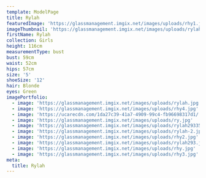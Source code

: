 ```yaml
---
template: ModelPage
title: Rylah
featuredImage: 'https://glassmanagement.imgix.net/images/uploads/rhy1.jpg'
imageThumbnail: 'https://glassmanagement.imgix.net/images/uploads/rylah.jpg'
firstName: Rylah
collection: Girls
height: 116cm
measurementType: bust
bust: 59cm
waist: 52cm
hips: 57cm
size: '5'
shoeSize: '12'
hair: Blonde
eyes: Green
imagePortfolio:
  - image: 'https://glassmanagement.imgix.net/images/uploads/rylah.jpg'
  - image: 'https://glassmanagement.imgix.net/images/uploads/rhy4.jpg'
  - image: 'https://ucarecdn.com/1da27c39-41a7-4909-99c4-fb96698317d1/'
  - image: 'https://glassmanagement.imgix.net/images/uploads/ry.jpg'
  - image: 'https://glassmanagement.imgix.net/images/uploads/rylah29335.jpg'
  - image: 'https://glassmanagement.imgix.net/images/uploads/rylah-2.jpg'
  - image: 'https://glassmanagement.imgix.net/images/uploads/rhy2.jpg'
  - image: 'https://glassmanagement.imgix.net/images/uploads/rylah293.jpg'
  - image: 'https://glassmanagement.imgix.net/images/uploads/rhy.jpg'
  - image: 'https://glassmanagement.imgix.net/images/uploads/rhy3.jpg'
meta:
  title: Rylah
---
```



